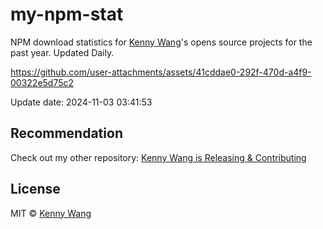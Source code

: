 my-npm-stat
===

NPM download statistics for [Kenny Wang](https://www.npmjs.com/~wcjiang)'s opens source projects for the past year. Updated Daily.

https://github.com/user-attachments/assets/41cddae0-292f-470d-a4f9-00322e5d75c2

Update date: <!--GAMFC-->2024-11-03 03:41:53<!--GAMFC-END-->

## Recommendation

Check out my other repository: [Kenny Wang is Releasing & Contributing](https://github.com/jaywcjlove/releases/)

## License

MIT © [Kenny Wang](https://github.com/jaywcjlove)